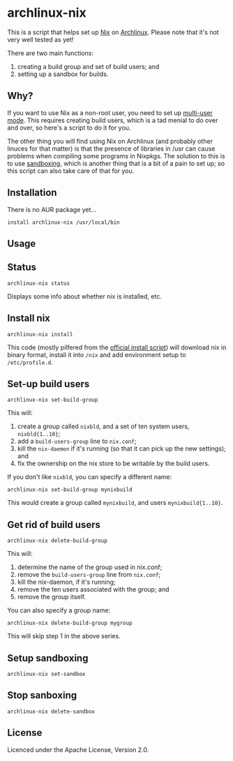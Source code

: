 archlinux-nix
=============

This is a script that helps set up [Nix][1] on [Archlinux][2].  Please note that it's not very well tested as yet!

There are two main functions:

1. creating a build group and set of build users; and
2. setting up a sandbox for builds.


Why?
----

If you want to use Nix as a non-root user, you need to set up
[multi-user mode][3].  This requires creating build users, which is a
tad menial to do over and over, so here's a script to do it for you.

The other thing you will find using Nix on Archlinux (and probably
other linuces for that matter) is that the presence of libraries in
/usr can cause problems when compiling some programs in Nixpkgs.  The
solution to this is to use [sandboxing][4], which is another thing
that is a bit of a pain to set up; so this script can also take care
of that for you.


Installation
------------

There is no AUR package yet...

```
install archlinux-nix /usr/local/bin
```


Usage
-----

## Status

```
archlinux-nix status
```

Displays some info about whether nix is installed, etc.


## Install nix

```
archlinux-nix install
```

This code (mostly pilfered from the [official install script][5]) will
download nix in binary format, install it into `/nix` and add environment
setup to `/etc/profile.d`.


## Set-up build users

```
archlinux-nix set-build-group
```

This will:

1. create a group called `nixbld`, and a set of ten system users,
   `nixbld{1..10}`;
2. add a `build-users-group` line to `nix.conf`;
3. kill the `nix-daemon` if it's running (so that it can pick up the
   new settings); and
3. fix the ownership on the nix store to be writable by the build
   users.

If you don't like `nixbld`, you can specify a different name:

```
archlinux-nix set-build-group mynixbuild
```

This would create a group called `mynixbuild`, and users
`mynixbuild{1..10}`.

## Get rid of build users

```
archlinux-nix delete-build-group
```

This will:

1. determine the name of the group used in nix.conf;
2. remove the `build-users-group` line from `nix.conf`;
3. kill the nix-daemon, if it's running;
4. remove the ten users associated with the group; and
5. remove the group itself.

You can also specify a group name:

```
archlinux-nix delete-build-group mygroup
```

This will skip step 1 in the above series.


## Setup sandboxing

```
archlinux-nix set-sandbox
```


## Stop sanboxing

```
archlinux-nix delete-sandbox
```


License
-------

Licenced under the Apache License, Version 2.0.

[1]: https://nixos.org/nix/
[2]: https://www.archlinux.org/
[3]: https://nixos.org/nix/manual/#ssec-multi-user
[4]: https://nixos.org/nix/manual/#conf-build-sandbox-paths
[5]: https://nixos.org/nix/download.html
